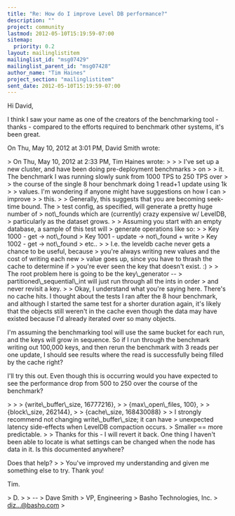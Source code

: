 ```yaml
---
title: "Re: How do I improve Level DB performance?"
description: ""
project: community
lastmod: 2012-05-10T15:19:59-07:00
sitemap:
  priority: 0.2
layout: mailinglistitem
mailinglist_id: "msg07429"
mailinglist_parent_id: "msg07428"
author_name: "Tim Haines"
project_section: "mailinglistitem"
sent_date: 2012-05-10T15:19:59-07:00
---
```



Hi David,

I think I saw your name as one of the creators of the benchmarking tool -
thanks - compared to the efforts required to benchmark other systems, it's
been great.


On Thu, May 10, 2012 at 3:01 PM, David Smith  wrote:

&gt; On Thu, May 10, 2012 at 2:33 PM, Tim Haines  wrote:
&gt;
&gt; &gt; I've set up a new cluster, and have been doing pre-deployment benchmarks
&gt; on
&gt; &gt; it. The benchmark I was running slowly sunk from 1000 TPS to 250 TPS over
&gt; &gt; the course of the single 8 hour benchmark doing 1 read+1 update using 1k
&gt; &gt; values. I'm wondering if anyone might have suggestions on how I can
&gt; improve
&gt; &gt; this.
&gt;
&gt; Generally, this suggests that you are becoming seek-time bound. The
&gt; test config, as specified, will generate a pretty huge number of
&gt; not\\_founds which are (currently) crazy expensive w/ LevelDB,
&gt; particularly as the dataset grows.
&gt;
&gt; Assuming you start with an empty database, a sample of this test will
&gt; generate operations like so:
&gt;
&gt; Key 1000 - get -&gt; not\\_found
&gt; Key 1001 - update -&gt; not\\_found + write
&gt; Key 1002 - get -&gt; not\\_found
&gt; etc..
&gt;
&gt; I.e. the leveldb cache never gets a chance to be useful, because
&gt; you're always writing new values and the cost of writing each new
&gt; value goes up, since you have to thrash the cache to determine if
&gt; you're ever seen the key that doesn't exist. :)
&gt;
&gt; The root problem here is going to be the key\\_generator --
&gt; partitioned\\_sequential\\_int will just run through all the ints in order
&gt; and never revisit a key.
&gt;
&gt;
Okay, I understand what you're saying here. There's no cache hits. I
thought about the tests I ran after the 8 hour benchmark, and although I
started the same test for a shorter duration again, it's likely that the
objects still weren't in the cache even though the data may have existed
because I'd already iterated over so many objects.

I'm assuming the benchmarking tool will use the same bucket for each run,
and the keys will grow in sequence. So if I run through the benchmark
writing out 100,000 keys, and then rerun the benchmark with 3 reads per one
update, I should see results where the read is successfully being filled by
the cache right?

I'll try this out. Even though this is occurring would you have expected
to see the performance drop from 500 to 250 over the course of the
benchmark?


&gt;
&gt; &gt; {write\\_buffer\\_size, 16777216},
&gt; &gt; {max\\_open\\_files, 100},
&gt; &gt; {block\\_size, 262144},
&gt; &gt; {cache\\_size, 168430088}
&gt;
&gt; I strongly recommend not changing write\\_buffer\\_size; it can have
&gt; unexpected latency side-effects when LevelDB compaction occurs.
&gt; Smaller == more predictable.
&gt;
&gt;
Thanks for this - I will revert it back. One thing I haven't been able to
locate is what settings can be changed when the node has data in it. Is
this documented anywhere?


Does that help?
&gt;
&gt;
You've improved my understanding and given me something else to try. Thank
you!

Tim.

&gt; D.
&gt;
&gt; --
&gt; Dave Smith
&gt; VP, Engineering
&gt; Basho Technologies, Inc.
&gt; diz...@basho.com
&gt;
